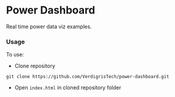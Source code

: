 # Power Dashboard
Real time power data viz examples.

### Usage
To use:
- Clone repository
```shell
git clone https://github.com/VerdigrisTech/power-dashboard.git
```
- Open `index.html` in cloned repository folder
